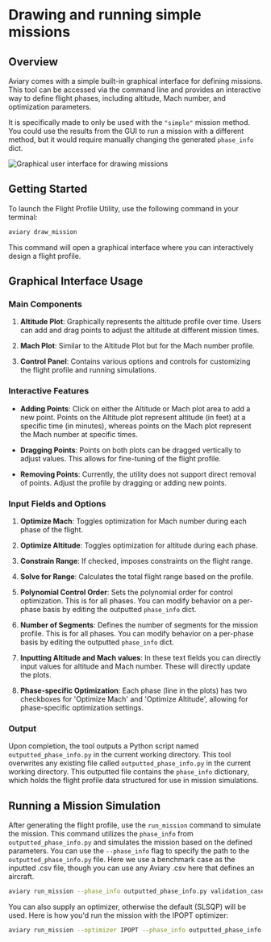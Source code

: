 # Drawing and running simple missions

## Overview

Aviary comes with a simple built-in graphical interface for defining missions.
This tool can be accessed via the command line and provides an interactive way to define flight phases, including altitude, Mach number, and optimization parameters.

It is specifically made to only be used with the `"simple"` mission method.
You could use the results from the GUI to run a mission with a different method, but it would require manually changing the generated `phase_info` dict.

![Graphical user interface for drawing missions](images/gui.png)

## Getting Started

To launch the Flight Profile Utility, use the following command in your terminal:

```bash
aviary draw_mission
```

This command will open a graphical interface where you can interactively design a flight profile.

## Graphical Interface Usage

### Main Components

1. **Altitude Plot**: Graphically represents the altitude profile over time. Users can add and drag points to adjust the altitude at different mission times.

2. **Mach Plot**: Similar to the Altitude Plot but for the Mach number profile.

3. **Control Panel**: Contains various options and controls for customizing the flight profile and running simulations.

### Interactive Features

- **Adding Points**: Click on either the Altitude or Mach plot area to add a new point. Points on the Altitude plot represent altitude (in feet) at a specific time (in minutes), whereas points on the Mach plot represent the Mach number at specific times.

- **Dragging Points**: Points on both plots can be dragged vertically to adjust values. This allows for fine-tuning of the flight profile.

- **Removing Points**: Currently, the utility does not support direct removal of points. Adjust the profile by dragging or adding new points.

### Input Fields and Options

1. **Optimize Mach**: Toggles optimization for Mach number during each phase of the flight.

2. **Optimize Altitude**: Toggles optimization for altitude during each phase.

3. **Constrain Range**: If checked, imposes constraints on the flight range.

4. **Solve for Range**: Calculates the total flight range based on the profile.

5. **Polynomial Control Order**: Sets the polynomial order for control optimization. This is for all phases. You can modify behavior on a per-phase basis by editing the outputted `phase_info` dict.

6. **Number of Segments**: Defines the number of segments for the mission profile. This is for all phases. You can modify behavior on a per-phase basis by editing the outputted `phase_info` dict.

7. **Inputting Altitude and Mach values**: In these text fields you can directly input values for altitude and Mach number. These will directly update the plots.

8. **Phase-specific Optimization**: Each phase (line in the plots) has two checkboxes for 'Optimize Mach' and 'Optimize Altitude', allowing for phase-specific optimization settings.

### Output

Upon completion, the tool outputs a Python script named `outputted_phase_info.py` in the current working directory.
This tool overwrites any existing file called `outputted_phase_info.py` in the current working directory.
This outputted file contains the `phase_info` dictionary, which holds the flight profile data structured for use in mission simulations.

## Running a Mission Simulation

After generating the flight profile, use the `run_mission` command to simulate the mission.
This command utilizes the `phase_info` from `outputted_phase_info.py` and simulates the mission based on the defined parameters.
You can use the `--phase_info` flag to specify the path to the `outputted_phase_info.py` file.
Here we use a benchmark case as the inputted .csv file, though you can use any Aviary .csv here that defines an aircraft.

```bash
aviary run_mission --phase_info outputted_phase_info.py validation_cases/benchmark_tests/test_aircraft/aircraft_for_bench_FwFm.csv
```

You can also supply an optimizer, otherwise the default (SLSQP) will be used.
Here is how you'd run the mission with the IPOPT optimizer:

```bash
aviary run_mission --optimizer IPOPT --phase_info outputted_phase_info.py validation_cases/benchmark_tests/test_aircraft/aircraft_for_bench_FwFm.csv
```